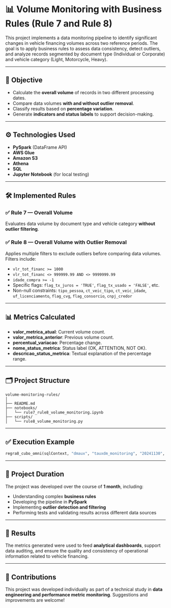 # 📊 Volume Monitoring with Business Rules (Rule 7 and Rule 8)

This project implements a data monitoring pipeline to identify significant changes in vehicle financing volumes across two reference periods. The goal is to apply business rules to assess data consistency, detect outliers, and analyze records segmented by document type (Individual or Corporate) and vehicle category (Light, Motorcycle, Heavy).

---

## 🧠 Objective

- Calculate the **overall volume** of records in two different processing dates.
- Compare data volumes **with and without outlier removal**.
- Classify results based on **percentage variation**.
- Generate **indicators and status labels** to support decision-making.

---

## ⚙️ Technologies Used

- **PySpark** (DataFrame API)
- **AWS Glue**
- **Amazon S3**
- **Athena**
- **SQL**
- **Jupyter Notebook** (for local testing)

---

## 🛠️ Implemented Rules

### ✅ Rule 7 — Overall Volume

Evaluates data volume by document type and vehicle category **without outlier filtering**.

### ✅ Rule 8 — Overall Volume with Outlier Removal

Applies multiple filters to exclude outliers before comparing data volumes. Filters include:

- `vlr_tot_financ >= 1000`
- `vlr_tot_financ <> 999999.99 AND <> 9999999.99`
- `idade_compra >= -1`
- Specific flags: `flag_tx_juros = 'TRUE'`, `flag_tx_usado = 'FALSE'`, etc.
- Non-null constraints: `tipo_pessoa`, `ct_veic_tipo`, `ct_veic_idade`, `uf_licenciamento`, `flag_cvg`, `flag_consorcio`, `cnpj_credor`

---

## 📊 Metrics Calculated

- **valor_metrica_atual**: Current volume count.
- **valor_metrica_anterior**: Previous volume count.
- **percentual_variacao**: Percentage change.
- **nome_status_metrica**: Status label (OK, ATTENTION, NOT OK).
- **descricao_status_metrica**: Textual explanation of the percentage range.

---

## 🗂️ Project Structure

```
volume-monitoring-rules/
│
├── README.md
├── notebooks/
│   └── rule7_rule8_volume_monitoring.ipynb
├── scripts/
│   └── rule8_volume_monitoring.py
```

---

## ✅ Execution Example

```python
regra8_cubo_omni(sqlContext, "dmaux", "tauxdm_monitoring", "20241130", "20241031")
```

---

## 📅 Project Duration

The project was developed over the course of **1 month**, including:

- Understanding complex **business rules**
- Developing the pipeline in **PySpark**
- Implementing **outlier detection and filtering**
- Performing tests and validating results across different data sources

---

## 🚀 Results

The metrics generated were used to feed **analytical dashboards**, support data auditing, and ensure the quality and consistency of operational information related to vehicle financing.

---

## 🙌 Contributions

This project was developed individually as part of a technical study in **data engineering and performance metric monitoring**. Suggestions and improvements are welcome!